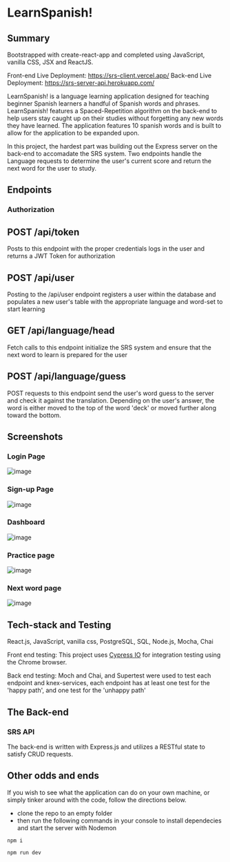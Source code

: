 # LearnSpanish! 

## Summary
Bootstrapped with create-react-app and completed using JavaScript, vanilla CSS, JSX and ReactJS.

 Front-end Live Deployment: https://srs-client.vercel.app/
 Back-end Live Deployment: https://srs-server-api.herokuapp.com/
 
  LearnSpanish! is a language learning application designed for teaching beginner Spanish learners a handful of Spanish words and phrases. LearnSpanish! features a Spaced-Repetition algorithm on the back-end to help users stay caught up on their studies without forgetting any new words they have learned. The application features 10 spanish words and is built to allow for the application to be expanded upon. 

  In this project, the hardest part was building out the Express server on the back-end to accomadate the SRS system. Two endpoints handle the Language requests to determine the user's current score and return the next word for the user to study. 
  
## Endpoints 

### Authorization

## POST /api/token
 Posts to this endpoint with the proper credentials logs in the user and returns a JWT Token for authorization
 
## POST /api/user
  Posting to the /api/user endpoint registers a user within the database and populates a new user's table with the appropriate language and word-set to start learning

## GET /api/language/head
 Fetch calls to this endpoint initialize the SRS system and ensure that the next word to learn is prepared for the user

## POST /api/language/guess
 POST requests to this endpoint send the user's word guess to the server and check it against the translation. Depending on the user's answer, the word is either moved to the top of the word 'deck' or moved further along toward the bottom.

## Screenshots

### Login Page

![image](https://user-images.githubusercontent.com/66629254/99112345-837c3700-25bb-11eb-8887-6853bad23990.png)

### Sign-up Page

![image](https://user-images.githubusercontent.com/66629254/99112386-95f67080-25bb-11eb-90bc-59f2c81ca8ad.png)

### Dashboard 

![image](https://user-images.githubusercontent.com/66629254/99112434-aad30400-25bb-11eb-8565-03912a2bb171.png)

### Practice page

![image](https://user-images.githubusercontent.com/66629254/99112465-b4f50280-25bb-11eb-8164-cc006c272496.png)

### Next word page

![image](https://user-images.githubusercontent.com/66629254/99112507-bfaf9780-25bb-11eb-84eb-470ea1c889fa.png)


## Tech-stack and Testing

React.js, JavaScript, vanilla css, PostgreSQL, SQL, Node.js, Mocha, Chai

Front end testing: This project uses [Cypress IO](https://docs.cypress.io) for integration testing using the Chrome browser.

Back end testing: Moch and Chai, and Supertest were used to test each endpoint and knex-services, each endpoint has at least one test for the 'happy path', and one test for the 'unhappy path'

## The Back-end
 ### SRS API
 The back-end is written with Express.js and utilizes a RESTful state to satisfy CRUD requests.
   
   
## Other odds and ends

 If you wish to see what the application can do on your own machine, or simply tinker around with the code, follow the directions below.
 
 * clone the repo to an empty folder
 * then run the following commands in your console to install dependecies and start the server with Nodemon
 ```
 npm i
 ```
 ```
 npm run dev
```





